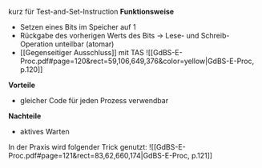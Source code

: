 kurz für Test-and-Set-Instruction
**Funktionsweise**
- Setzen eines Bits im Speicher auf 1
-  Rückgabe des vorherigen Werts des Bits
->  Lese- und Schreib-Operation unteilbar (atomar)
- [[Gegenseitiger Ausschluss]] mit TAS
![[GdBS-E-Proc.pdf#page=120&rect=59,106,649,376&color=yellow|GdBS-E-Proc, p.120]]

**Vorteile**
- gleicher Code für jeden Prozess verwendbar

**Nachteile**
- aktives Warten

In der Praxis wird folgender Trick genutzt:
![[GdBS-E-Proc.pdf#page=121&rect=83,62,660,174|GdBS-E-Proc, p.121]]
